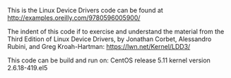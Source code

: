 
This is the Linux Device Drivers code can be found at http://examples.oreilly.com/9780596005900/

The indent of this code if to exercise and understand the material from the Third Edition of Linux Device Drivers, by Jonathan Corbet, Alessandro Rubini, and Greg Kroah-Hartman: https://lwn.net/Kernel/LDD3/

This code can be build and run on: CentOS release 5.11 kernel version 2.6.18-419.el5

